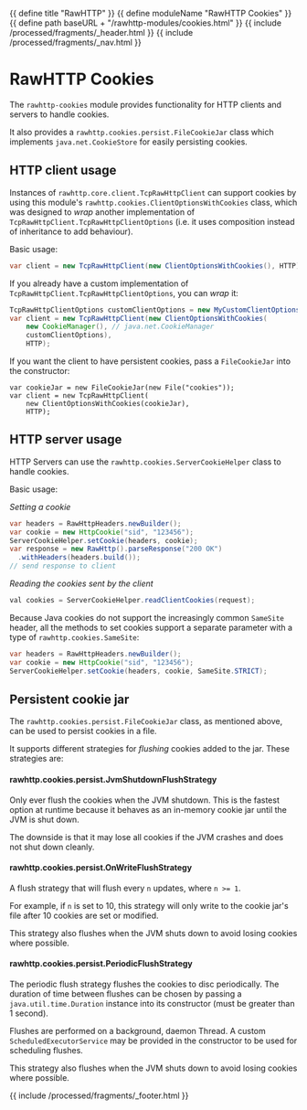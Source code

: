 {{ define title "RawHTTP" }}
{{ define moduleName "RawHTTP Cookies" }}
{{ define path baseURL + "/rawhttp-modules/cookies.html" }}
{{ include /processed/fragments/_header.html }}
{{ include /processed/fragments/_nav.html }}

# RawHTTP Cookies

The `rawhttp-cookies` module provides functionality for HTTP clients and servers to handle cookies.

It also provides a `rawhttp.cookies.persist.FileCookieJar` class which implements `java.net.CookieStore`
for easily persisting cookies.

## HTTP client usage

Instances of `rawhttp.core.client.TcpRawHttpClient` can support cookies by using this module's
`rawhttp.cookies.ClientOptionsWithCookies` class, which was designed to _wrap_ another implementation of
`TcpRawHttpClient.TcpRawHttpClientOptions` (i.e. it uses composition instead of inheritance to add behaviour).

Basic usage:

```java
var client = new TcpRawHttpClient(new ClientOptionsWithCookies(), HTTP);
```

If you already have a custom implementation of `TcpRawHttpClient.TcpRawHttpClientOptions`, you can _wrap_ it:

```java
TcpRawHttpClientOptions customClientOptions = new MyCustomClientOptions();
var client = new TcpRawHttpClient(new ClientOptionsWithCookies(
    new CookieManager(), // java.net.CookieManager
    customClientOptions),
    HTTP);
```

If you want the client to have persistent cookies, pass a `FileCookieJar` into the constructor:

```
var cookieJar = new FileCookieJar(new File("cookies"));
var client = new TcpRawHttpClient(
    new ClientOptionsWithCookies(cookieJar),
    HTTP);
```

## HTTP server usage

HTTP Servers can use the `rawhttp.cookies.ServerCookieHelper` class to handle cookies.

Basic usage:

_Setting a cookie_

```java
var headers = RawHttpHeaders.newBuilder();
var cookie = new HttpCookie("sid", "123456");
ServerCookieHelper.setCookie(headers, cookie);
var response = new RawHttp().parseResponse("200 OK")
  .withHeaders(headers.build());
// send response to client
```

_Reading the cookies sent by the client_

```java
val cookies = ServerCookieHelper.readClientCookies(request);
```

Because Java cookies do not support the increasingly common `SameSite` header, all the methods to set cookies
support a separate parameter with a type of `rawhttp.cookies.SameSite`:

```java
var headers = RawHttpHeaders.newBuilder();
var cookie = new HttpCookie("sid", "123456");
ServerCookieHelper.setCookie(headers, cookie, SameSite.STRICT);
```

## Persistent cookie jar

The `rawhttp.cookies.persist.FileCookieJar` class, as mentioned above, can be used to persist cookies in a file.

It supports different strategies for _flushing_ cookies added to the jar. These strategies are:

#### rawhttp.cookies.persist.JvmShutdownFlushStrategy

Only ever flush the cookies when the JVM shutdown. This is the fastest option at runtime because it behaves as an
in-memory cookie jar until the JVM is shut down.

The downside is that it may lose all cookies if the JVM crashes and does not shut down cleanly.

#### rawhttp.cookies.persist.OnWriteFlushStrategy

A flush strategy that will flush every `n` updates, where `n >= 1`.

For example, if `n` is set to 10, this strategy will only write to the cookie jar's file after 10 cookies are set 
or modified.

This strategy also flushes when the JVM shuts down to avoid losing cookies where possible.

#### rawhttp.cookies.persist.PeriodicFlushStrategy

The periodic flush strategy flushes the cookies to disc periodically. The duration of time between flushes
can be chosen by passing a `java.util.time.Duration` instance into its constructor (must be greater than 1 second).

Flushes are performed on a background, daemon Thread. A custom `ScheduledExecutorService` may be provided in the 
constructor to be used for scheduling flushes.

This strategy also flushes when the JVM shuts down to avoid losing cookies where possible.

{{ include /processed/fragments/_footer.html }}
